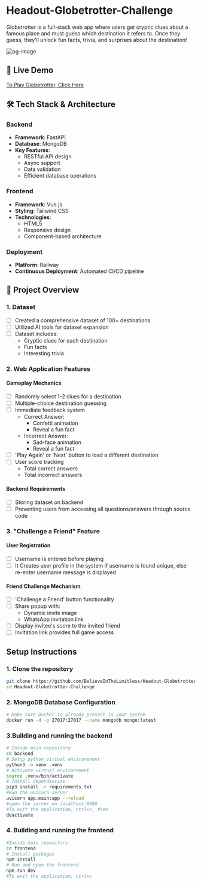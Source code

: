 # Headout-Globetrotter-Challenge
Globetrotter is a full-stack web app where users get cryptic clues about a famous place and must guess which destination it refers to. Once they guess, they’ll unlock fun facts, trivia, and surprises about the destination!

![og-image](https://github.com/user-attachments/assets/15188907-3c13-4c0a-b1c7-d7500ccdf388)

## 🚀 Live Demo
[To Play Globetrotter, Click Here](https://extraordinary-creation-production.up.railway.app/)

## 🛠 Tech Stack & Architecture

### Backend
- **Framework**: FastAPI
- **Database**: MongoDB
- **Key Features**:
  * RESTful API design
  * Async support
  * Data validation
  * Efficient database operations

### Frontend
- **Framework**: Vue.js
- **Styling**: Tailwind CSS
- **Technologies**:
  * HTML5
  * Responsive design
  * Component-based architecture

### Deployment
- **Platform**: Railway
- **Continuous Deployment**: Automated CI/CD pipeline

## 🎯 Project Overview

### 1. Dataset
- [ ] Created a comprehensive dataset of 100+ destinations
- [ ] Utilized AI tools for dataset expansion
- [ ] Dataset includes:
  * Cryptic clues for each destination
  * Fun facts
  * Interesting trivia

### 2. Web Application Features
#### Gameplay Mechanics
- [ ] Randomly select 1-2 clues for a destination
- [ ] Multiple-choice destination guessing
- [ ] Immediate feedback system
  * Correct Answer:
    - Confetti animation
    - Reveal a fun fact
  * Incorrect Answer:
    - Sad-face animation
    - Reveal a fun fact
- [ ] 'Play Again' or 'Next' button to load a different destination
- [ ] User score tracking
  * Total correct answers
  * Total incorrect answers

#### Backend Requirements
- [ ] Storing dataset on backend
- [ ] Preventing users from accessing all questions/answers through source code

### 3. "Challenge a Friend" Feature
#### User Registration
- [ ] Username is entered before playing
- [ ] It Creates user profile in the system if username is found unique, else re-enter username message is displayed

#### Friend Challenge Mechanism
- [ ] 'Challenge a Friend' button functionality
- [ ] Share popup with:
  * Dynamic invite image
  * WhatsApp invitation link
- [ ] Display invitee's score to the invited friend
- [ ] Invitation link provides full game access

## Setup Instructions

### 1. Clone the repository
```bash
git clone https://github.com/BelieveInTheLimitless/Headout-Globetrotter-Challenge.git
cd Headout-Globetrotter-Challenge
```

### 2. MongoDB Database Configuration
```bash
# Make sure Docker is already present in your system
docker run -d -p 27017:27017 --name mongodb mongo:latest
```

### 3.Building and running the backend
```bash
# Inside main repository
cd backend
# Setup python virtual environmnent
python3 -m venv .venv
# Activate virtual envirornment
source .venv/bin/activate
# Install dependencies
pip3 install -r requirements.txt
#Run the uvicorn server
uvicorn app.main:app --reload
#open the server on localhost:8080
#To exit the application, ctrl+c, then
deactivate
```

### 4. Building and running the frontend
```bash
#Inside main repository
cd frontend
# Install packages
npm install
# Run and open the frontend
npm run dev
#To exit the application, ctrl+c
```
